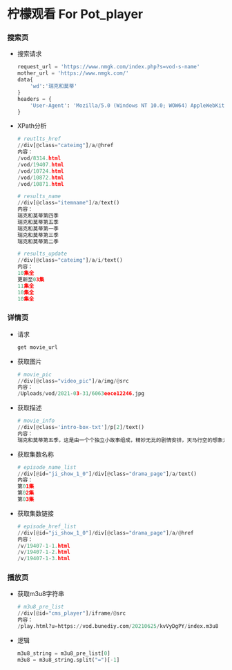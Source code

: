 # 柠檬观看 For Pot_player

### 搜索页

+ 搜索请求

  ```python
  request_url = 'https://www.nmgk.com/index.php?s=vod-s-name'
  mother_url = 'https://www.nmgk.com/'
  data{
      'wd':'瑞克和莫蒂'
  }
  headers = {
      'User-Agent': 'Mozilla/5.0 (Windows NT 10.0; WOW64) AppleWebKit/537.36 (KHTML, like Gecko) Chrome/62.0.3202.9 Safari/537.36'
  }
  ```

+ XPath分析

  ```python
  # reutlts_href
  //div[@class="cateimg"]/a/@href
  内容：
  /vod/8314.html
  /vod/19407.html
  /vod/10724.html
  /vod/10872.html
  /vod/10871.html
  ```

  ```python
  # results_name
  //div[@class="itemname"]/a/text()
  内容：
  瑞克和莫蒂第四季
  瑞克和莫蒂第五季
  瑞克和莫蒂第一季
  瑞克和莫蒂第三季
  瑞克和莫蒂第二季
  ```
  
  ```python
  # results_update
  //div[@class="cateimg"]/a/i/text()
  内容：
  10集全
  更新至03集
  11集全
  10集全
  10集全
  ```
  
  

### 详情页

+ 请求

  ```python
  get movie_url
  ```

+ 获取图片

  ```python
  # movie_pic
  //div[@class="video_pic"]/a/img/@src
  内容：
  /Uploads/vod/2021-03-31/6063eece12246.jpg
  ```

+ 获取描述

  ```python
  # movie_info
  //div[@class='intro-box-txt']/p[2]/text()
  内容：
  瑞克和莫蒂第五季，这是由一个个独立小故事组成，精妙无比的剧情安排，天马行空的想象力，突破天际的脑洞，是本剧最大的特点。
  ```

+ 获取集数名称

  ```python
  # episode_name_list
  //div[@id="ji_show_1_0"]/div[@class="drama_page"]/a/text()
  内容：
  第01集
  第02集
  第03集
  ```

  

+ 获取集数链接

  ```python
  # episode_href_list
  //div[@id="ji_show_1_0"]/div[@class="drama_page"]/a/@href
  内容：
  /v/19407-1-1.html
  /v/19407-1-2.html
  /v/19407-1-3.html
  ```

### 播放页

+ 获取m3u8字符串

  ```python
  # m3u8_pre_list
  //div[@id="cms_player"]/iframe/@src
  内容：
  /play.html?u=https://vod.bunediy.com/20210625/kvVyDgPY/index.m3u8
  ```

+ 逻辑

  ```python
  m3u8_string = m3u8_pre_list[0]
  m3u8 = m3u8_string.split("=")[-1]
  ```

  